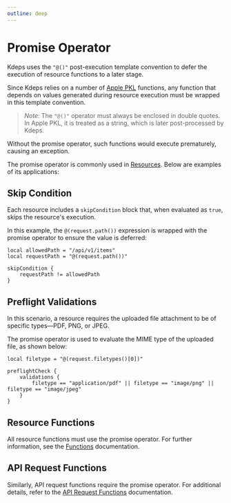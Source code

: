 ```yaml
---
outline: deep
---
```


# Promise Operator

Kdeps uses the `"@()"` post-execution template convention to defer the execution of resource functions to a later stage.

Since Kdeps relies on a number of [Apple PKL](https://pkl-lang.org) functions, any function that depends on values
generated during resource execution must be wrapped in this template convention.

> *Note:* The `"@()"` operator must always be enclosed in double quotes. In Apple PKL, it is treated as a string, which is
> later post-processed by Kdeps.

Without the promise operator, such functions would execute prematurely, causing an exception.

The promise operator is commonly used in [Resources](../resources/resources.md). Below are examples of its applications:

## Skip Condition

Each resource includes a `skipCondition` block that, when evaluated as `true`, skips the resource's execution.

In this example, the `@(request.path())` expression is wrapped with the promise operator to ensure the value is deferred:

```apl
local allowedPath = "/api/v1/items"
local requestPath = "@(request.path())"

skipCondition {
    requestPath != allowedPath
}
```

## Preflight Validations

In this scenario, a resource requires the uploaded file attachment to be of specific types—PDF, PNG, or JPEG.

The promise operator is used to evaluate the MIME type of the uploaded file, as shown below:

```apl
local filetype = "@(request.filetypes()[0])"

preflightCheck {
    validations {
        filetype == "application/pdf" || filetype == "image/png" || filetype == "image/jpeg"
    }
}
```

## Resource Functions

All resource functions must use the promise operator. For further information, see the [Functions](../resources/functions) documentation.

## API Request Functions

Similarly, API request functions require the promise operator. For additional details, refer to the [API Request Functions](../resources/functions#api-request-functions) documentation.

